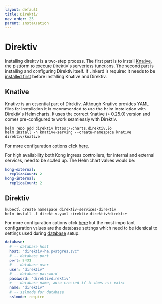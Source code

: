 ```yaml
---
layout: default
title: Direktiv
nav_order: 25
parent: Installation
---
```


# Direktiv

Installing direktiv is a two-step process. The first part is to install [Knative](https://knative.dev), the platform to execute Direktiv's serverless functions. The second part is installing and configuring Direktiv itself. If Linkerd is required it needs to be [installed first](linkerd.md) before installing Knative and Direktiv.

## Knative

Knative is an essential part of Direktiv. Although Knative provides YAML files for installation it is recommended to use the helm installation with Direktiv's Helm charts. It uses the correct Knative (> 0.25.0) version and comes pre-configured to work seamlessly with Direktiv.

```console
helm repo add direktiv https://charts.direktiv.io
helm install -n knative-serving --create-namespace knative direktiv/knative
```

For more configuration options click [here](https://github.com/direktiv/direktiv/tree/main/kubernetes/charts/knative).

For high availability both Kong ingress controllers, for internal and external services, need to be scaled up. The Helm chart values would be:

```yaml
kong-external:
  replicaCount: 2
kong-internal:
  replicaCount: 2
```

## Direktiv

```shell
kubectl create namespace direktiv-services-direktiv
helm install -f direktiv.yaml direktiv direktiv/direktiv
```

For more configuration options click [here](https://github.com/direktiv/direktiv/tree/main/kubernetes/charts/direktiv) but the most important configuration values are the database settings which need to be identical to settings used during [database](database.html) setup.

```yaml
database:
  # -- database host
  host: "direktiv-ha.postgres.svc"
  # -- database port
  port: 5432
  # -- database user
  user: "direktiv"
  # -- database password
  password: "direktivdirektiv"
  # -- database name, auto created if it does not exist
  name: "direktiv"
  # -- sslmode for database
  sslmode: require
```
